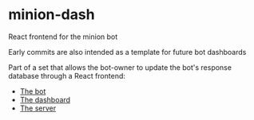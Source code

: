 # minion-dash
React frontend for the minion bot

Early commits are also intended as a template for future bot dashboards

Part of a set that allows the bot-owner to update the bot's response database through a React frontend:
- [The bot](https://github.com/devon-wolf/minion-bot)
- [The dashboard](https://github.com/devon-wolf/minion-dashboard)
- [The server](https://github.com/devon-wolf/minion-server)